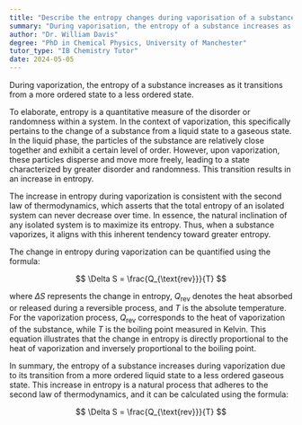 ```yaml
---
title: "Describe the entropy changes during vaporisation of a substance"
summary: "During vaporisation, the entropy of a substance increases as it changes from a more ordered state to a less ordered state."
author: "Dr. William Davis"
degree: "PhD in Chemical Physics, University of Manchester"
tutor_type: "IB Chemistry Tutor"
date: 2024-05-05
---
```


During vaporization, the entropy of a substance increases as it transitions from a more ordered state to a less ordered state.

To elaborate, entropy is a quantitative measure of the disorder or randomness within a system. In the context of vaporization, this specifically pertains to the change of a substance from a liquid state to a gaseous state. In the liquid phase, the particles of the substance are relatively close together and exhibit a certain level of order. However, upon vaporization, these particles disperse and move more freely, leading to a state characterized by greater disorder and randomness. This transition results in an increase in entropy.

The increase in entropy during vaporization is consistent with the second law of thermodynamics, which asserts that the total entropy of an isolated system can never decrease over time. In essence, the natural inclination of any isolated system is to maximize its entropy. Thus, when a substance vaporizes, it aligns with this inherent tendency toward greater entropy.

The change in entropy during vaporization can be quantified using the formula:

$$
\Delta S = \frac{Q_{\text{rev}}}{T}
$$

where $\Delta S$ represents the change in entropy, $Q_{\text{rev}}$ denotes the heat absorbed or released during a reversible process, and $T$ is the absolute temperature. For the vaporization process, $Q_{\text{rev}}$ corresponds to the heat of vaporization of the substance, while $T$ is the boiling point measured in Kelvin. This equation illustrates that the change in entropy is directly proportional to the heat of vaporization and inversely proportional to the boiling point.

In summary, the entropy of a substance increases during vaporization due to its transition from a more ordered liquid state to a less ordered gaseous state. This increase in entropy is a natural process that adheres to the second law of thermodynamics, and it can be calculated using the formula:

$$
\Delta S = \frac{Q_{\text{rev}}}{T}
$$
    